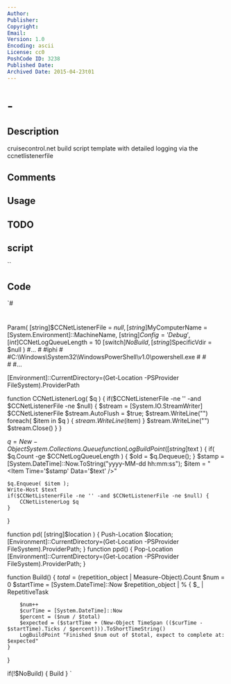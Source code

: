 ```yaml
---
Author: 
Publisher: 
Copyright: 
Email: 
Version: 1.0
Encoding: ascii
License: cc0
PoshCode ID: 3238
Published Date: 
Archived Date: 2015-04-23t01
---
```


#  - 

## Description

cruisecontrol.net build script template with detailed logging via the ccnetlistenerfile

## Comments



## Usage



## TODO



## script

``

## Code

`#
 #
 Param(
 	[string]$CCNetListenerFile = $null,
 	[string]$MyComputerName = [System.Environment]::MachineName,
 	[string]$Config='Debug',
 	[int]$CCNetLogQueueLength = 10
 	[switch]$NoBuild,
 	[string]$SpecificVdir = $null
 )
 #...
 #<powershell>
 #<scriptDirectory>iphi</scriptDirectory>
 #<script>deploy.ps1</script>
 #<executable>C:\Windows\System32\WindowsPowerShell\v1.0\powershell.exe</executable>
 #<dynamicValues>
 #</dynamicValues>                    
 #</powershell>
 #...
 
 [Environment]::CurrentDirectory=(Get-Location -PSProvider FileSystem).ProviderPath
 
 function CCNetListenerLog( $q ) {
 	if($CCNetListenerFile -ne '' -and $CCNetListenerFile -ne $null) { 
 		$stream = [System.IO.StreamWriter] $CCNetListenerFile
 		$stream.AutoFlush = $true;
 		$stream.WriteLine("<data>")
 		foreach( $item in $q ) {
 			$stream.WriteLine($item)
 		}
 		$stream.WriteLine("</data>")
 		$stream.Close()
 	}
 }
 
 $q = New-Object System.Collections.Queue
 function LogBuildPoint( [string]$text ) {
 	if( $q.Count -ge $CCNetLogQueueLength ) {
 		$old = $q.Dequeue();
 	}
 	$stamp = [System.DateTime]::Now.ToString("yyyy-MM-dd hh:mm:ss");
 	$item = "<Item Time='$stamp' Data='$text' />"
 
 	$q.Enqueue( $item );
 	Write-Host $text 
 	if($CCNetListenerFile -ne '' -and $CCNetListenerFile -ne $null) { 
 		CCNetListenerLog $q 
 	}
 }
 
 function pd( [string]$location ) {
 	Push-Location $location;
 	[Environment]::CurrentDirectory=(Get-Location -PSProvider FileSystem).ProviderPath;
 }
 function ppd() {
 	Pop-Location
 	[Environment]::CurrentDirectory=(Get-Location -PSProvider FileSystem).ProviderPath;
 }
 
 function Build() {
 	$total = ($repetition_object | Measure-Object).Count
 	$num = 0
 	$startTime = [System.DateTime]::Now
 	$repetition_object | % {
 		$_ | RepetitiveTask
 		
 		$num++
 		$curTime = [System.DateTime]::Now
 		$percent = ($num / $total)
 		$expected = ($startTime + (New-Object TimeSpan (($curTime - $startTime).Ticks / $percent))).ToShortTimeString()
 		LogBuildPoint "Finished $num out of $total, expect to complete at: $expected"		
 	}
 }
 
 if(!$NoBuild) {
 	Build
 }
`


